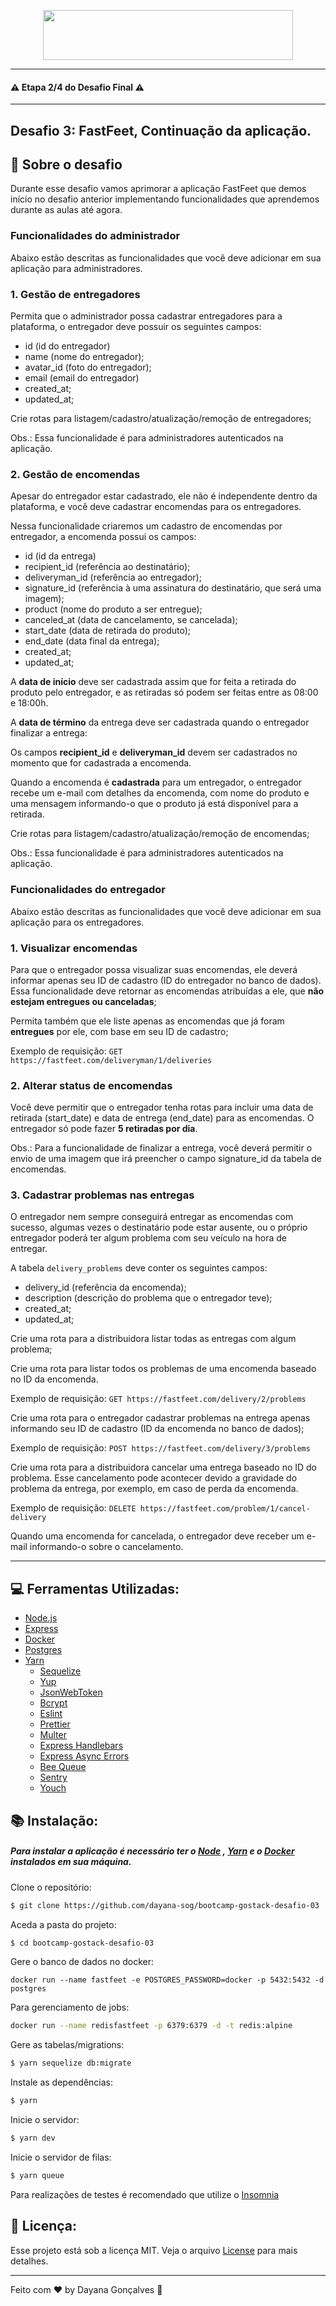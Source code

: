 <p align="center">
  <img width="400" height="80" src="https://raw.githubusercontent.com/Rocketseat/bootcamp-gostack-desafio-02/master/.github/logo.png">
</p>

-----


#### ⚠️  Etapa 2/4 do Desafio Final  ⚠️
---

## Desafio 3:   FastFeet, Continuação da aplicação.

## :rocket: Sobre o desafio


Durante esse desafio vamos aprimorar a aplicação FastFeet que demos início no desafio anterior implementando funcionalidades que aprendemos durante as aulas até agora.

### **Funcionalidades do administrador**

Abaixo estão descritas as funcionalidades que você deve adicionar em sua aplicação para administradores.

### **1. Gestão de entregadores**

Permita que o administrador possa cadastrar entregadores para a plataforma, o entregador deve possuir os seguintes campos:

-   id (id do entregador)
-   name (nome do entregador);
-   avatar_id (foto do entregador);
-   email (email do entregador)
-   created_at;
-   updated_at;

Crie rotas para listagem/cadastro/atualização/remoção de entregadores;

Obs.: Essa funcionalidade é para administradores autenticados na aplicação.

### **2. Gestão de encomendas**

Apesar do entregador estar cadastrado, ele não é independente dentro da plataforma, e você deve cadastrar encomendas para os entregadores.

Nessa funcionalidade criaremos um cadastro de encomendas por entregador, a encomenda possui os campos:

-   id (id da entrega)
-   recipient_id (referência ao destinatário);
-   deliveryman_id (referência ao entregador);
-   signature_id (referência à uma assinatura do destinatário, que será uma imagem);
-   product (nome do produto a ser entregue);
-   canceled_at (data de cancelamento, se cancelada);
-   start_date (data de retirada do produto);
-   end_date (data final da entrega);
-   created_at;
-   updated_at;

A **data de início** deve ser cadastrada assim que for feita a retirada do produto pelo entregador, e as retiradas só podem ser feitas entre as 08:00 e 18:00h.

A **data de término** da entrega deve ser cadastrada quando o entregador finalizar a entrega:

Os campos  **recipient_id**  e  **deliveryman_id**  devem ser cadastrados no momento que for cadastrada a encomenda.

Quando a encomenda é  **cadastrada**  para um entregador, o entregador recebe um e-mail com detalhes da encomenda, com nome do produto e uma mensagem informando-o que o produto já está disponível para a retirada.

Crie rotas para listagem/cadastro/atualização/remoção de encomendas;

Obs.: Essa funcionalidade é para administradores autenticados na aplicação.

### **Funcionalidades do entregador**

Abaixo estão descritas as funcionalidades que você deve adicionar em sua aplicação para os entregadores.

### **1. Visualizar encomendas**

Para que o entregador possa visualizar suas encomendas, ele deverá informar apenas seu ID de cadastro (ID do entregador no banco de dados). Essa funcionalidade deve retornar as encomendas atribuídas a ele, que  **não estejam entregues ou canceladas**;

Permita também que ele liste apenas as encomendas que já foram  **entregues**  por ele, com base em seu ID de cadastro;

Exemplo de requisição: `GET https://fastfeet.com/deliveryman/1/deliveries`

### 2. Alterar status de encomendas

Você deve permitir que o entregador tenha rotas para incluir uma data de retirada (start_date) e data de entrega (end_date) para as encomendas. O entregador só pode fazer **5 retiradas por dia**.

Obs.: Para a funcionalidade de finalizar a entrega, você deverá permitir o envio de uma imagem que irá preencher o campo signature_id da tabela de encomendas.

### 3. Cadastrar problemas nas entregas

O entregador nem sempre conseguirá entregar as encomendas com sucesso, algumas vezes o destinatário pode estar ausente, ou o próprio entregador poderá ter algum problema com seu veículo na hora de entregar.

A tabela `delivery_problems` deve conter os seguintes campos:

-   delivery_id (referência da encomenda);
-   description (descrição do problema que o entregador teve);
-   created_at;
-   updated_at;

Crie uma rota para a distribuidora listar todas as entregas com algum problema;

Crie uma rota para listar todos os problemas de uma encomenda baseado no ID da encomenda.

Exemplo de requisição: `GET https://fastfeet.com/delivery/2/problems`

Crie uma rota para o entregador cadastrar problemas na entrega apenas informando seu ID de cadastro (ID da encomenda no banco de dados);

Exemplo de requisição: `POST https://fastfeet.com/delivery/3/problems`

Crie uma rota para a distribuidora cancelar uma entrega baseado no ID do problema. Esse cancelamento pode acontecer devido a gravidade do problema da entrega, por exemplo, em caso de perda da encomenda.

Exemplo de requisição: `DELETE https://fastfeet.com/problem/1/cancel-delivery`

Quando uma encomenda for cancelada, o entregador deve receber um e-mail informando-o sobre o cancelamento.

---

## :computer: Ferramentas Utilizadas:
-  [Node.js]([https://nodejs.org/en/](https://nodejs.org/en/))
- [Express]([https://expressjs.com/](https://expressjs.com/))
- [Docker]([https://www.docker.com/](https://www.docker.com/))
- [Postgres]([https://www.postgresql.org/](https://www.postgresql.org/))
- [Yarn]([https://classic.yarnpkg.com/en/](https://classic.yarnpkg.com/en/))
	* [Sequelize]([https://sequelize.org/](https://sequelize.org/))
	* [Yup]([https://classic.yarnpkg.com/en/package/yup](https://classic.yarnpkg.com/en/package/yup))
	* [JsonWebToken]([https://classic.yarnpkg.com/en/package/jsonwebtoken](https://classic.yarnpkg.com/en/package/jsonwebtoken))
	* [Bcrypt]([https://classic.yarnpkg.com/en/package/bcryptjs](https://classic.yarnpkg.com/en/package/bcryptjs))
	* [Eslint]([https://classic.yarnpkg.com/en/package/eslint](https://classic.yarnpkg.com/en/package/eslint))
	* [Prettier]([https://classic.yarnpkg.com/en/package/prettier](https://classic.yarnpkg.com/en/package/prettier))
	*  [Multer](https://classic.yarnpkg.com/en/package/multer)
	* [Express Handlebars](https://classic.yarnpkg.com/en/package/express-handlebars)
	* [Express Async Errors](https://classic.yarnpkg.com/en/package/express-async-errors)
	* [Bee Queue](https://github.com/bee-queue/bee-queue)
	* [Sentry](https://sentry.io/)
	* [Youch](https://classic.yarnpkg.com/en/package/youch)




## :books: Instalação:

##### 	Para instalar a aplicação é necessário ter o [Node](https://nodejs.org/en/) , [Yarn](https://legacy.yarnpkg.com/en/docs/install/#mac-stable) e o [Docker](https://www.docker.com/) instalados em sua máquina.

Clone o repositório:
```sh
$ git clone https://github.com/dayana-sog/bootcamp-gostack-desafio-03
```

Aceda a pasta do projeto:
```sh
$ cd bootcamp-gostack-desafio-03
```
Gere o banco de dados no docker:
```
docker run --name fastfeet -e POSTGRES_PASSWORD=docker -p 5432:5432 -d postgres
```
Para gerenciamento de jobs:
```sh
docker run --name redisfastfeet -p 6379:6379 -d -t redis:alpine
```
Gere as tabelas/migrations:
```sh
$ yarn sequelize db:migrate
```
Instale as dependências:
```sh
$ yarn
```
Inicie o servidor:
```sh
$ yarn dev
```
Inicie o servidor de filas:
```sh
$ yarn queue
```

Para realizações de testes é recomendado que utilize o [Insomnia](https://insomnia.rest/)

## 📝  Licença:

Esse projeto está sob a licença MIT. Veja o arquivo  [License](https://github.com/dayana-sog/bootcamp-gostack-desafio-02/blob/master/LICENSE)  para mais detalhes.

----------

Feito com ♥ by Dayana Gonçalves  👋
